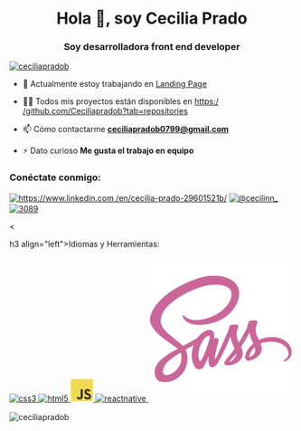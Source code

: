 <h1 align="center">Hola 👋, soy Cecilia Prado</h1>
<h3 align="center">Soy desarrolladora front end developer</h3>

<p align="left"> <a href=" https://github.com/ryo-ma/github-profile-trofeo"><img src="https://github-perfil-trofeo.vercel.app/?username=ceciliapradob" alt="ceciliapradob" /> </a> </p>

- 🔭 Actualmente estoy trabajando en [Landing Page](https://github.com/Ceciliapradob/LandingPage-Coder)

- 👨‍💻 Todos mis proyectos están disponibles en [https:/ /github.com/Ceciliapradob?tab=repositories](https://github.com/Ceciliapradob?tab=repositories)

- 📫 Cómo contactarme **ceciliapradob0799@gmail.com**

- ⚡ Dato curioso **Me gusta el trabajo en equipo**

<h3 align="izquierda">Conéctate conmigo:</h3>
<p align="izquierda">
<a href="https://linkedin.com/en/https://www.linkedin.com/en/cecilia-prado-29601521b/" target="blank"><img align="center" src=" https://raw.githubusercontent.com/rahuldkjain/github-profile-readme-generator/master/src/images/icons/Social/linked-in-alt.svg" alt="https://www.linkedin.com /en/cecilia-prado-29601521b/" height="30" width="40" /></a>
<a href="https://instagram.com/@cecilinn_" target="blank"><img align="center" src="https://raw.githubusercontent.com/rahuldkjain/github-profile-readme-generator/master/src/images/icons/Social/instagram.svg" alt="@cecilinn_" height= "30" ancho="40" /></a>
<a href="https://discord.gg/3089" target="blank"><img align="center" src="https://raw.githubusercontent.com/rahuldkjain/github-profile-readme-generator /master/src/images/icons/Social/discord.svg" alt="3089" height="30" width="40" /></a> </p>
<

h3 align="left">Idiomas y Herramientas:</h3>
<p align="left"> <a href="https://www.w3schools.com/css/" target="_blank" rel="noreferrer"> <img src="https://raw.githubusercontent. com/devicons/devicon/master/icons/css3/css3-original-wordmark.svg" alt="css3" width="40" height="40"/> </a> <a href="https:// www.w3.org/html/" target="_blank" rel="noreferrer"> <img src="https://raw.githubusercontent.com/devicons/devicon/master/icons/html5/html5-original-wordmark .svg" alt="html5" ancho="40" altura="40"/> </a> <a href="https://developer.mozilla.org/en-US/docs/Web/JavaScript" objetivo ="_en blanco" rel="noreferrer"> <img src="https://raw.githubusercontent.com/devicons/devicon/master/icons/javascript/javascript-original.svg" alt="javascript" width="40" height="40"/ > </a> <a href="https://reactnative.dev/" target="_blank" rel="noreferrer"> <img src="https://reactnative.dev/img/header_logo.svg" alt ="reactnative" width="40" height="40"/> </a> <a href="https://sass-lang.com" target="_blank" rel="noreferrer"> <img src= "https://raw.githubusercontent.com/devicons/devicon/master/icons/sass/sass-original.svg" alt="sass" ancho="40" altura="40"/></a> </p>

<p><img align="center" src="https://github-readme-stats.vercel.app/api/top-langs?username=ceciliapradob&show_icons=true&locale=en&layout=compact" alt="ceciliapradob" /> </p>


